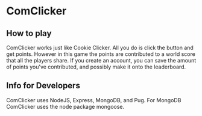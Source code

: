# ComClicker
## How to play
ComClicker works just like Cookie Clicker.  All you do is click the button and get points.  However in this game the points are contributed to a world score that all the players share.  If you create an account, you can save the amount of points you've contributed, and possibly make it onto the leaderboard.
## Info for Developers
ComClicker uses NodeJS, Express, MongoDB, and Pug.  For MongoDB ComClicker uses the node package mongoose.
